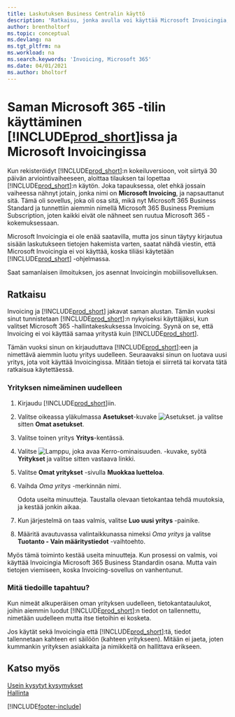 ```yaml
---
title: Laskutuksen Business Centralin käyttö
description: 'Ratkaisu, jonka avulla voi käyttää Microsoft Invoicingia, kun olet rekisteröitynyt Dynamics 365 Business Centraliin.'
author: brentholtorf
ms.topic: conceptual
ms.devlang: na
ms.tgt_pltfrm: na
ms.workload: na
ms.search.keywords: 'Invoicing, Microsoft 365'
ms.date: 04/01/2021
ms.author: bholtorf
---
```

# <a name="use-the-same-microsoft--account-in-includeprodshortincludesprodlongmd-and-microsoft-invoicing" />Saman Microsoft 365 -tilin käyttäminen [!INCLUDE[prod_short](includes/prod_long.md)]issa ja Microsoft Invoicingissa
Kun rekisteröidyt [!INCLUDE[prod_short](includes/prod_short.md)]:n kokeiluversioon, voit siirtyä 30 päivän arviointivaiheeseen, aloittaa tilauksen tai lopettaa [!INCLUDE[prod_short](includes/prod_short.md)]:n käytön. Joka tapauksessa, olet ehkä jossain vaiheessa nähnyt jotain, jonka nimi on **Microsoft Invoicing**, ja napsauttanut sitä. Tämä oli sovellus, joka oli osa sitä, mikä nyt Microsoft 365 Business Standard ja tunnettiin aiemmin nimellä Microsoft 365 Business Premium Subscription, joten kaikki eivät ole nähneet sen ruutua Microsoft 365 -kokemuksessaan.  

Microsoft Invoicingia ei ole enää saatavilla, mutta jos sinun täytyy kirjautua sisään laskutukseen tietojen hakemista varten, saatat nähdä viestin, että Microsoft Invoicingia ei voi käyttää, koska tiliäsi käytetään [!INCLUDE[prod_short](includes/prod_short.md)] -ohjelmassa.  

Saat samanlaisen ilmoituksen, jos asennat Invoicingin mobiilisovelluksen.  

## <a name="workaround" />Ratkaisu
Invoicing ja [!INCLUDE[prod_short](includes/prod_short.md)] jakavat saman alustan. Tämän vuoksi sinut tunnistetaan [!INCLUDE[prod_short](includes/prod_short.md)]:n nykyiseksi käyttäjäksi, kun valitset Microsoft 365 -hallintakeskuksessa Invoicing. Syynä on se, että Invoicing ei voi käyttää samaa yritystä kuin [!INCLUDE[prod_short](includes/prod_short.md)].  

Tämän vuoksi sinun on kirjauduttava [!INCLUDE[prod_short](includes/prod_short.md)]:een ja nimettävä aiemmin luotu yritys uudelleen. Seuraavaksi sinun on luotava uusi yritys, jota voit käyttää Invoicingissa. Mitään tietoja ei siirretä tai korvata tätä ratkaisua käytettäessä.

### <a name="to-rename-your-company" />Yrityksen nimeäminen uudelleen
1. Kirjaudu [!INCLUDE[prod_short](includes/prod_short.md)]iin.
2. Valitse oikeassa yläkulmassa **Asetukset**-kuvake ![Asetukset.](media/ui-experience/settings_icon_small.png "Roolikeskuksen Asetukset-kuvake") ja valitse sitten **Omat asetukset**.
3. Valitse toinen yritys **Yritys**-kentässä.
4. Valitse ![Lamppu, joka avaa Kerro-ominaisuuden.](media/ui-search/search_small.png "Kerro, mitä haluat tehdä") -kuvake, syötä **Yritykset** ja valitse sitten vastaava linkki.  
5. Valitse **Omat yritykset** -sivulla **Muokkaa luetteloa**.  
6. Vaihda *Oma yritys* -merkinnän nimi.  

    Odota useita minuutteja. Taustalla olevaan tietokantaa tehdä muutoksia, ja kestää jonkin aikaa.
7.  Kun järjestelmä on taas valmis, valitse **Luo uusi yritys** -painike.  
8.  Määritä avautuvassa valintaikkunassa nimeksi *Oma yritys* ja valitse **Tuotanto - Vain määritystiedot** -vaihtoehto.  

Myös tämä toiminto kestää useita minuutteja. Kun prosessi on valmis, voi käyttää Invoicingia Microsoft 365 Business Standardin osana. Mutta vain tietojen viemiseen, koska Invoicing-sovellus on vanhentunut.  

### <a name="what-about-my-data" />Mitä tiedoille tapahtuu?
Kun nimeät alkuperäisen oman yrityksen uudelleen, tietokantataulukot, joihin aiemmin luodut [!INCLUDE[prod_short](includes/prod_short.md)]:n tiedot on tallennettu, nimetään uudelleen mutta itse tietoihin ei kosketa.  

Jos käytät sekä Invoicingia että [!INCLUDE[prod_short](includes/prod_short.md)]:tä, tiedot tallennetaan kahteen eri säilöön (kahteen yritykseen). Mitään ei jaeta, joten kummankin yrityksen asiakkaita ja nimikkeitä on hallittava erikseen.  

## <a name="see-also" />Katso myös
[Usein kysytyt kysymykset](across-faq.yml)  
[Hallinta](admin-setup-and-administration.md)  


[!INCLUDE[footer-include](includes/footer-banner.md)]

